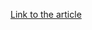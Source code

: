 [Link to the article](https://www.secureworks.com/blog/chinese-cyberespionage-group-bronze-silhouette-targets-us-government-and-defense-organizations)
